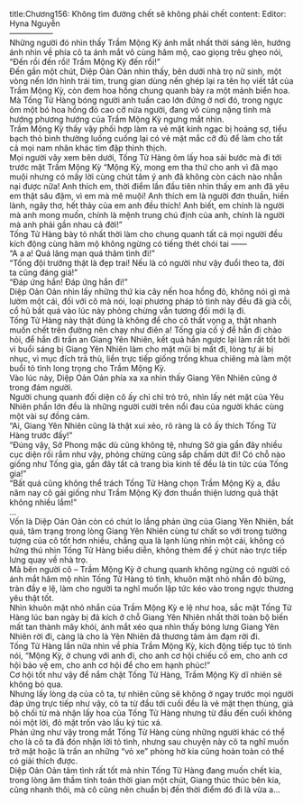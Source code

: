 title:Chương156: Không tìm đường chết sẽ không phải chết
content:
Editor: Hyna Nguyễn<br>—————–<br>Những người đó nhìn thấy Trầm Mộng Kỳ ánh mắt nhất thời sáng lên, hướng ánh nhìn về phía cô ta ánh mắt vô cùng hâm mộ, cao giọng trêu ghẹo nói, “Đến rồi đến rồi! Trầm Mộng Kỳ đến rồi!”<br>Đến gần một chút, Diệp Oản Oản nhìn thấy, bên dưới nhà trọ nữ sinh, một vòng nến lớn hình trái tim, trung gian dùng nến ghép lại ra tên họ viết tắt của Trầm Mộng Kỳ, còn đem hoa hồng chung quanh bày ra một mảnh biển hoa. Mà Tống Tử Hàng bóng người anh tuấn cao lớn đứng ở nơi đó, trong ngực ôm một bó hoa hồng đỏ cao cỡ nửa người, đang vô cùng nặng tình mà hướng phương hướng của Trầm Mộng Kỳ ngưng mắt nhìn.<br>Trầm Mộng Kỳ thấy vậy phối hợp làm ra vẻ mặt kinh ngạc bị hoảng sợ, tiểu bạch thỏ bình thường luống cuống lại có vẻ mặt mắc cỡ đủ để làm cho tất cả mọi nam nhân khác tim đập thình thịch.<br>Mọi người vây xem bên dưới, Tống Tử Hàng ôm lấy hoa sải bước mà đi tới trước mặt Trầm Mộng Kỳ “Mộng Kỳ, mong em tha thứ cho anh vì đã mạo muội nhưng có mấy lời cùng chút tâm ý anh đã không còn cách nào nhẫn nại được nữa! Anh thích em, thời điểm lần đầu tiên nhìn thấy em anh đã yêu em thật sâu đậm, vì em mà mê muội! Anh thích em là người đơn thuần, hiền lành, ngây thơ, hết thảy của em anh đều thích! Anh biết, em chính là người mà anh mong muốn, chính là mệnh trung chú định của anh, chính là người mà anh phải gần nhau cả đời!”<br>Tống Tử Hàng bày tỏ nhất thời làm cho chung quanh tất cả mọi người đều kích động cùng hâm mộ không ngừng có tiếng thét chói tai ——<br>“A a a! Quá lãng mạn quá thâm tình đi!”<br>“Tống đội trưởng thật là đẹp trai! Nếu là có người như vậy đuổi theo ta, đời ta cũng đáng giá!”<br>“Đáp ứng hắn! Đáp ứng hắn đi!”<br>Diệp Oản Oản nhìn lấy những thứ kia cây nến hoa hồng đỏ, không nói gì mà lườm một cái, đối với cô mà nói, loại phương pháp tỏ tình này đều đã già cỗi, cổ hũ bất quá vào lúc này phỏng chừng vẫn tương đối mới lạ đi.<br>Tống Tử Hàng này thật đúng là không để cho cô thất vọng a, thật nhanh muốn chết trên đường nên chạy như điên a! Tống gia cố ý để hắn đi chào hỏi, để hắn đi trấn an Giang Yên Nhiên, kết quả hắn ngược lại làm rất tốt bởi vì buổi sáng bị Giang Yên Nhiên làm cho mặt mũi bị mất đi, lòng tự ái bị nhục, vì mục đích trả thù, liền trực tiếp giống trống khua chiêng mà làm một buổi tỏ tình long trọng cho Trầm Mộng Kỳ.<br>Vào lúc này, Diệp Oản Oản phía xa xa nhìn thấy Giang Yên Nhiên cũng ở trong đám người.<br>Người chung quanh đối diện cô ấy chỉ chỉ trỏ trỏ, nhìn lấy nét mặt của Yêu Nhiên phần lớn đều là những người cười trên nổi đau của người khác cùng một vài sự đồng cảm.<br>“Ai, Giang Yên Nhiên cũng là thật xui xẻo, rõ ràng là cô ấy thích Tống Tử Hàng trước đấy!”<br>“Đúng vậy, Sở Phong mặc dù cũng không tệ, nhưng Sở gia gần đây nhiều cục diện rối rắm như vậy, phỏng chừng cũng sắp chấm dứt đi! Có chỗ nào giống như Tống gia, gần đây tất cả trang bìa kinh tế đều là tin tức của Tống gia!”<br>“Bất quá cũng không thể trách Tống Tử Hàng chọn Trầm Mộng Kỳ a, đầu năm nay cô gái giống như Trầm Mộng Kỳ đơn thuần thiện lương quả thật không nhiều lắm!”<br>…<br>Vốn là Diệp Oản Oản còn có chút lo lắng phản ứng của Giang Yên Nhiên, bất quá, tâm trạng trong lòng Giang Yên Nhiên cùng tư chất so với trong tưởng tượng của cô tốt hơn nhiều, chẳng qua là lạnh lùng nhìn một cái, không có hứng thú nhìn Tống Tử Hàng biểu diễn, không thèm để ý chút nào trực tiếp lưng quay về nhà trọ.<br>Mà bên người cô – Trầm Mộng Kỳ ở chung quanh không ngừng có người có ánh mắt hâm mộ nhìn Tống Tử Hàng tỏ tình, khuôn mặt nhỏ nhắn đỏ bừng, tràn đầy e lệ, làm cho người ta nghĩ muốn lập tức kéo vào trong ngực thương yêu thật tốt.<br>Nhìn khuôn mặt nhỏ nhắn của Trầm Mộng Kỳ e lệ như hoa, sắc mặt Tống Tử Hàng lúc ban ngày bị đả kích ở chỗ Giang Yên Nhiên nhất thời toàn bộ biến mất tan thành mây khói, ánh mắt xéo qua nhìn thấy bóng lưng Giang Yên Nhiên rời đi, càng là cho là Yên Nhiên đã thương tâm ảm đạm rời đi.<br>Tống Tử Hàng lần nữa nhìn về phía Trầm Mộng Kỳ, kích động tiếp tục tỏ tình nói, “Mộng Kỳ, ở chung với anh đi, cho anh cơ hội chiếu cố em, cho anh cơ hội bảo vệ em, cho anh cơ hội để cho em hạnh phúc!”<br>Cơ hội tốt như vậy để nắm chặt Tống Tử Hàng, Trầm Mộng Kỳ dĩ nhiên sẽ không bỏ qua.<br>Nhưng lấy lòng dạ của cô ta, tự nhiên cũng sẽ không ở ngay trước mọi người đáp ứng trực tiếp như vậy, cô ta từ đầu tới cuối đều là vẻ mặt thẹn thùng, giả bộ chối từ mà nhận lấy hoa của Tống Tử Hàng nhưng từ đầu đến cuối không nói một lời, đỏ mặt trốn vào lầu ký túc xá.<br>Phản ứng như vậy trong mắt Tống Tử Hàng cùng những người khác có thể cho là cô ta đã đón nhận lời tỏ tình, nhưng sau chuyện này cô ta nghĩ muốn trở mặt hoặc là trấn an những “vỏ xe” phòng hờ kia cũng hoàn toàn có thể có giải thích được.<br>Diệp Oản Oản tâm tình rất tốt mà nhìn Tống Tử Hàng đang muốn chết kia, trong lòng âm thầm tính toán thời gian một chút, Giang thúc thúc bên kia, cũng nhanh thôi, mà cô cũng nên chuẩn bị đến thời điểm đó đi là vừa a…